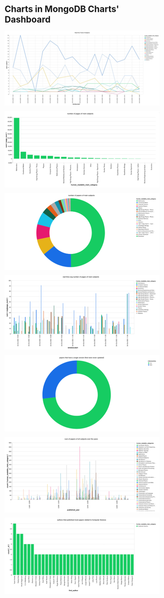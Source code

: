 # Charts in MongoDB Charts' Dashboard

![](https://github.com/lucamarini22/arXiv_streaming_processing/blob/main/visualization_examples/img/v1.png?raw=true)

![](https://github.com/lucamarini22/arXiv_streaming_processing/blob/main/visualization_examples/img/v2.png?raw=true)

![](https://github.com/lucamarini22/arXiv_streaming_processing/blob/main/visualization_examples/img/v3.png?raw=true)

![](https://github.com/lucamarini22/arXiv_streaming_processing/blob/main/visualization_examples/img/v4.png?raw=true)

![](https://github.com/lucamarini22/arXiv_streaming_processing/blob/main/visualization_examples/img/v5.png?raw=true)

![](https://github.com/lucamarini22/arXiv_streaming_processing/blob/main/visualization_examples/img/v6.png?raw=true)

![](https://github.com/lucamarini22/arXiv_streaming_processing/blob/main/visualization_examples/img/v7.png?raw=true)
